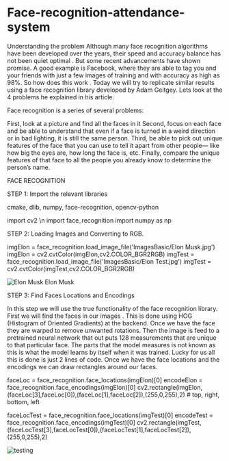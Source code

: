 # Face-recognition-attendance-system

Understanding the problem
Although many face recognition algorithms have been developed over the years, their speed and accuracy balance has not been quiet optimal . But some recent advancements have shown promise. A good example is Facebook, where they are able to tag you and your friends with just a few images of training and with accuracy as high as 98%. So how does this work . Today we will try to replicate similar results using a face recognition library developed by Adam Geitgey. Lets look at the 4 problems he explained in his article.

Face recognition is a series of several problems:

First, look at a picture and find all the faces in it
Second, focus on each face and be able to understand that even if a face is turned in a weird direction or in bad lighting, it is still the same person.
Third, be able to pick out unique features of the face that you can use to tell it apart from other people— like how big the eyes are, how long the face is, etc.
Finally, compare the unique features of that face to all the people you already know to determine the person’s name.

FACE RECOGNITION 

STEP 1: Import the relevant libraries 

cmake, dlib, numpy, face-recognition, opencv-python

import cv2 \n
import face_recognition
import numpy as np 

STEP 2: Loading Images and Converting to RGB.

imgElon = face_recognition.load_image_file('ImagesBasic/Elon Musk.jpg')
imgElon = cv2.cvtColor(imgElon,cv2.COLOR_BGR2RGB)
imgTest = face_recognition.load_image_file('ImagesBasic/Elon Test.jpg')
imgTest = cv2.cvtColor(imgTest,cv2.COLOR_BGR2RGB)

![Elon Musk](https://user-images.githubusercontent.com/87376487/128454046-cdfd8839-782d-428c-b8d5-28e7b8867e26.jpg)
Elon Musk 

STEP 3: Find Faces Locations and Encodings

In this step we will use the true functionality of the face recognition library. First we will find the faces in our images . This is done using HOG (Histogram of Oriented Gradients) at the backend. Once we have the face they are warped to remove unwanted rotations. Then the image is feed to a pretrained neural network that out puts 128 measurements that are unique to that particular face. The parts that the model measures is not known as this is what the model learns by itself when it was trained. Lucky for us all this is done is just 2 lines of code. Once we have the face locations and the encodings we can draw rectangles around our faces.

faceLoc = face_recognition.face_locations(imgElon)[0]
encodeElon = face_recognition.face_encodings(imgElon)[0]
cv2.rectangle(imgElon,(faceLoc[3],faceLoc[0]),(faceLoc[1],faceLoc[2]),(255,0,255),2) # top, right, bottom, left
 
faceLocTest = face_recognition.face_locations(imgTest)[0]
encodeTest = face_recognition.face_encodings(imgTest)[0]
cv2.rectangle(imgTest,(faceLocTest[3],faceLocTest[0]),(faceLocTest[1],faceLocTest[2]),(255,0,255),2)

![testing](https://user-images.githubusercontent.com/87376487/128454581-1edb011d-468d-45ae-ad21-35c1d88ccdf3.png)





